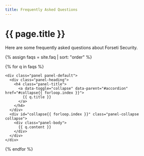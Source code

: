 ```yaml
---
title: Frequently Asked Questions 
---
```

# {{ page.title }}

Here are some frequently asked questions about Forseti Security.

{% assign faqs = site.faq | sort: "order" %}

<div class="panel-group" id="accordion">
  {% for q in faqs %}

    <div class="panel panel-default">
      <div class="panel-heading">
        <h4 class="panel-title">
          <a data-toggle="collapse" data-parent="#accordion" href="#collapse{{ forloop.index }}">
            {{ q.title }}
          </a>
        </h4>
      </div>
      <div id="collapse{{ forloop.index }}" class="panel-collapse collapse">
        <div class="panel-body">
          {{ q.content }}
        </div>
      </div>
    </div>

  {% endfor %}
</div>
